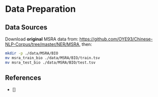 # Data Preparation

## Data Sources

Download **original** MSRA data from: https://github.com/OYE93/Chinese-NLP-Corpus/tree/master/NER/MSRA, then:

```bash
mkdir -p ./data/MSRA/BIO
mv msra_train_bio ./data/MSRA/BIO/train.tsv
mv msra_test_bio ./data/MSRA/BIO/test.tsv
```

## References

- []
